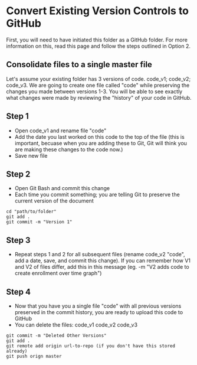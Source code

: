 # Convert Existing Version Controls to GitHub 
First, you will need to have initiated this folder as a GitHub folder. For more information on this, read this page and follow the steps outlined in Option 2. 

## Consolidate files to a single master file
Let's assume your existing folder has 3 versions of code. code_v1; code_v2; code_v3. We are going to create one file called "code" while preserving the changes you made between versions 1-3. You will be able to see exactly what changes were made by reviewing the "history" of your code in GitHub. 

## Step 1
- Open code_v1 and rename file "code" 
- Add the date you last worked on this code to the top of the file (this is important, becuase when you are adding these to Git, Git will think you are making these changes to the code now.)
- Save new file 

## Step 2
- Open Git Bash and commit this change
- Each time you commit something; you are telling Git to preserve the current version of the document 
```
cd "path/to/folder"
git add .
git commit -m "Version 1"
```
## Step 3 
- Repeat steps 1 and 2 for all subsequent files (rename code_v2 "code", add a date, save, and commit this change). If you can remember how V1 and V2 of files differ, add this in this message (eg. -m "V2 adds code to create enrollment over time graph")

## Step 4 
- Now that you have you a single file "code" with all previous versions preserved in the commit history, you are ready to upload this code to GitHub
- You can delete the files: code_v1 code_v2 code_v3
```
git commit -m "Deleted Other Versions"
git add .
git remote add origin url-to-repo (if you don't have this stored already)
git push orign master
```
